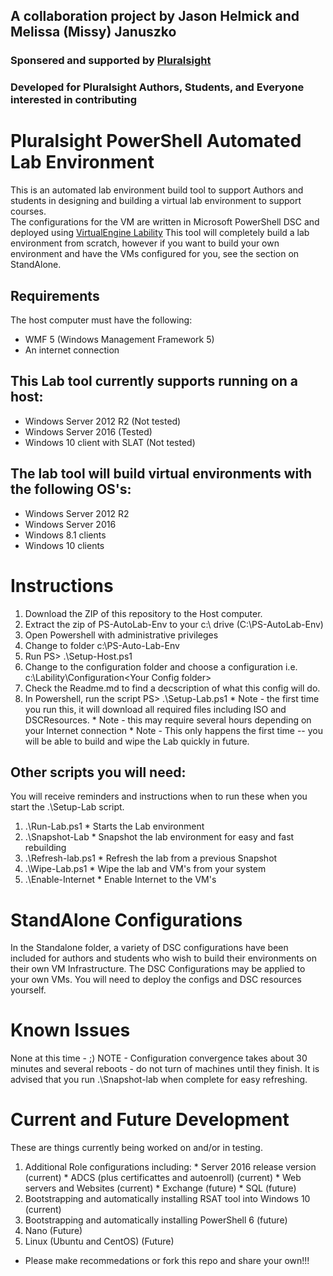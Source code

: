 ## A collaboration project by Jason Helmick and Melissa (Missy) Januszko
### Sponsered and supported by [Pluralsight](http://www.Pluralsight.com)
### Developed for Pluralsight Authors, Students, and Everyone interested in contributing

# Pluralsight PowerShell Automated Lab Environment
This is an automated lab environment build tool to support Authors and students in designing and building a virtual lab environment to support courses.  
The configurations for the VM are written in Microsoft PowerShell DSC and deployed using [VirtualEngine Lability](https://github.com/VirtualEngine/Lability)
This tool will completely build a lab environment from scratch, however if you want to build your own
environment and have the VMs configured for you, see the section on StandAlone.

## Requirements
The host computer must have the following:
* WMF 5 (Windows Management Framework 5)
* An internet connection

## This Lab tool currently supports running on a host:
* Windows Server 2012 R2 (Not tested)
* Windows Server 2016 (Tested)
* Windows 10 client with SLAT (Not tested)

## The lab tool will build virtual environments with the following OS's:
* Windows Server 2012 R2
* Windows Server 2016
* Windows 8.1 clients
* Windows 10 clients

# Instructions 
1. Download the ZIP of this repository to the Host computer.
2. Extract the zip of PS-AutoLab-Env to your c:\ drive (C:\PS-AutoLab-Env)
3. Open Powershell with administrative privileges
4. Change to folder c:\PS-Auto-Lab-Env
5. Run PS> .\Setup-Host.ps1
6. Change to the configuration folder and choose a configuration i.e. c:\Lability\Configuration\<Your Config folder>
7. Check the Readme.md to find a decscription of what this config will do.
8. In Powershell, run the script PS> .\Setup-Lab.ps1
        * Note - the first time you run this, it will download all required files including ISO and DSCResources.
        * Note - this may require several hours depending on your Internet connection
        * Note - This only happens the first time -- you will be able to build and wipe the 
                Lab quickly in future.

## Other scripts you will need:
You will receive reminders and instructions when to run these when you start the .\Setup-Lab script.

1. .\Run-Lab.ps1 * Starts the Lab environment
2. .\Snapshot-Lab * Snapshot the lab environment for easy and fast rebuilding
3. .\Refresh-lab.ps1 * Refresh the lab from a previous Snapshot
4. .\Wipe-Lab.ps1 * Wipe the lab and VM's from your system
5. .\Enable-Internet * Enable Internet to the VM's 

# StandAlone Configurations
In the Standalone folder, a variety of DSC configurations have been included for authors and students
who wish to build their environments on their own VM Infrastructure.
The DSC Configurations may be applied to your own VMs.
You will need to deploy the configs and DSC resources yourself.

# Known Issues
None at this time - ;)
NOTE - Configuration convergence takes about 30 minutes and several reboots - do not turn of machines 
       until they finish. It is advised that you run .\Snapshot-lab when complete for easy refreshing.

# Current and Future Development
These are things currently being worked on and/or in testing.

1. Additional Role configurations including:
        * Server 2016 release version (current)
        * ADCS (plus certificattes and autoenroll) (current)
        * Web servers and Websites (current)
        * Exchange (future)
        * SQL (future)
2. Bootstrapping and automatically installing RSAT tool into Windows 10 (current)
3. Bootstrapping and automatically installing PowerShell 6 (future)
4. Nano (Future)
5. Linux (Ubuntu and CentOS) (Future)
* Please make recommedations or fork this repo and share your own!!!
